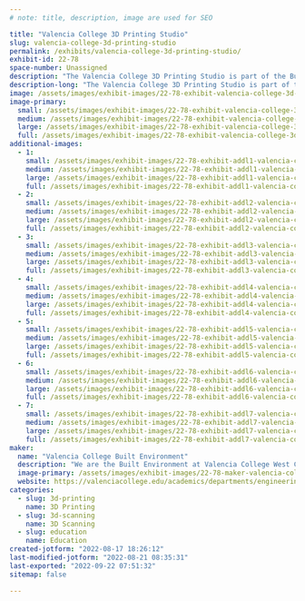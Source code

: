 ```yaml
---
# note: title, description, image are used for SEO

title: "Valencia College 3D Printing Studio"
slug: valencia-college-3d-printing-studio
permalink: /exhibits/valencia-college-3d-printing-studio/
exhibit-id: 22-78
space-number: Unassigned
description: "The Valencia College 3D Printing Studio is part of the Built Environment Program at the West Campus"
description-long: "The Valencia College 3D Printing Studio is part of the Built Environment Program at the West Campus in Orlando, Florida. We are celebrating The  Built Environment Program&#039;s 50th year anniversary this year. We want to share our success with the public and bring student projects from the past few years that we have had the 3D Printing Studio in our program. Students will be attending to talk about their 3D printed projects and to pass out 3d printed swag to the guests. We hope you will join us and attempt at playing our 3D printed electric violins and have a good time discussing this great technology. "
image: /assets/images/exhibit-images/22-78-exhibit-valencia-college-3d-printing-studio-43-picture1-6653-large.jpg
image-primary: 
  small: /assets/images/exhibit-images/22-78-exhibit-valencia-college-3d-printing-studio-43-picture1-6653-small.jpg
  medium: /assets/images/exhibit-images/22-78-exhibit-valencia-college-3d-printing-studio-43-picture1-6653-medium.jpg
  large: /assets/images/exhibit-images/22-78-exhibit-valencia-college-3d-printing-studio-43-picture1-6653-large.jpg
  full: /assets/images/exhibit-images/22-78-exhibit-valencia-college-3d-printing-studio-43-picture1-6653-full.jpg
additional-images: 
  - 1:
    small: /assets/images/exhibit-images/22-78-exhibit-addl1-valencia-college-3d-printing-studio-02-18-wec-engineering-week-3d-printing-38-small.jpg
    medium: /assets/images/exhibit-images/22-78-exhibit-addl1-valencia-college-3d-printing-studio-02-18-wec-engineering-week-3d-printing-38-medium.jpg
    large: /assets/images/exhibit-images/22-78-exhibit-addl1-valencia-college-3d-printing-studio-02-18-wec-engineering-week-3d-printing-38-large.jpg
    full: /assets/images/exhibit-images/22-78-exhibit-addl1-valencia-college-3d-printing-studio-02-18-wec-engineering-week-3d-printing-38-full.jpg
  - 2:
    small: /assets/images/exhibit-images/22-78-exhibit-addl2-valencia-college-3d-printing-studio-02-18-wec-engineering-week-3d-printing-39-small.jpg
    medium: /assets/images/exhibit-images/22-78-exhibit-addl2-valencia-college-3d-printing-studio-02-18-wec-engineering-week-3d-printing-39-medium.jpg
    large: /assets/images/exhibit-images/22-78-exhibit-addl2-valencia-college-3d-printing-studio-02-18-wec-engineering-week-3d-printing-39-large.jpg
    full: /assets/images/exhibit-images/22-78-exhibit-addl2-valencia-college-3d-printing-studio-02-18-wec-engineering-week-3d-printing-39-full.jpg
  - 3:
    small: /assets/images/exhibit-images/22-78-exhibit-addl3-valencia-college-3d-printing-studio-02-18-wec-engineering-week-3d-printing-43-small.jpg
    medium: /assets/images/exhibit-images/22-78-exhibit-addl3-valencia-college-3d-printing-studio-02-18-wec-engineering-week-3d-printing-43-medium.jpg
    large: /assets/images/exhibit-images/22-78-exhibit-addl3-valencia-college-3d-printing-studio-02-18-wec-engineering-week-3d-printing-43-large.jpg
    full: /assets/images/exhibit-images/22-78-exhibit-addl3-valencia-college-3d-printing-studio-02-18-wec-engineering-week-3d-printing-43-full.jpg
  - 4:
    small: /assets/images/exhibit-images/22-78-exhibit-addl4-valencia-college-3d-printing-studio-img-0358-small.jpg
    medium: /assets/images/exhibit-images/22-78-exhibit-addl4-valencia-college-3d-printing-studio-img-0358-medium.jpg
    large: /assets/images/exhibit-images/22-78-exhibit-addl4-valencia-college-3d-printing-studio-img-0358-large.jpg
    full: /assets/images/exhibit-images/22-78-exhibit-addl4-valencia-college-3d-printing-studio-img-0358-full.jpg
  - 5:
    small: /assets/images/exhibit-images/22-78-exhibit-addl5-valencia-college-3d-printing-studio-img-2897-small.JPG
    medium: /assets/images/exhibit-images/22-78-exhibit-addl5-valencia-college-3d-printing-studio-img-2897-medium.JPG
    large: /assets/images/exhibit-images/22-78-exhibit-addl5-valencia-college-3d-printing-studio-img-2897-large.JPG
    full: /assets/images/exhibit-images/22-78-exhibit-addl5-valencia-college-3d-printing-studio-img-2897-full.JPG
  - 6:
    small: /assets/images/exhibit-images/22-78-exhibit-addl6-valencia-college-3d-printing-studio-thumbnail-img-0309-small.jpg
    medium: /assets/images/exhibit-images/22-78-exhibit-addl6-valencia-college-3d-printing-studio-thumbnail-img-0309-medium.jpg
    large: /assets/images/exhibit-images/22-78-exhibit-addl6-valencia-college-3d-printing-studio-thumbnail-img-0309-large.jpg
    full: /assets/images/exhibit-images/22-78-exhibit-addl6-valencia-college-3d-printing-studio-thumbnail-img-0309-full.jpg
  - 7:
    small: /assets/images/exhibit-images/22-78-exhibit-addl7-valencia-college-3d-printing-studio-thumbnail-img-0310-small.jpg
    medium: /assets/images/exhibit-images/22-78-exhibit-addl7-valencia-college-3d-printing-studio-thumbnail-img-0310-medium.jpg
    large: /assets/images/exhibit-images/22-78-exhibit-addl7-valencia-college-3d-printing-studio-thumbnail-img-0310-large.jpg
    full: /assets/images/exhibit-images/22-78-exhibit-addl7-valencia-college-3d-printing-studio-thumbnail-img-0310-full.jpg
maker: 
  name: "Valencia College Built Environment"
  description: "We are the Built Environment at Valencia College West Campus. We have been attending the past few years and showing our 3D Printing projects like the 3D printed electric violin. We pass out 3D Printed bookmarks to attendees and promote our programs. WE typically have our student employees volunteer along with the Program Chair Andy Ray and myself. "
  image-primary: /assets/images/exhibit-images/22-78-maker-valencia-college-3d-printing-studio-picture1-medium.jpg
  website: https://valenciacollege.edu/academics/departments/engineering/computer-aided-drafting-and-design.php
categories: 
  - slug: 3d-printing
    name: 3D Printing
  - slug: 3d-scanning
    name: 3D Scanning
  - slug: education
    name: Education
created-jotform: "2022-08-17 18:26:12"
last-modified-jotform: "2022-08-21 08:35:31"
last-exported: "2022-09-22 07:51:32"
sitemap: false

---
```

